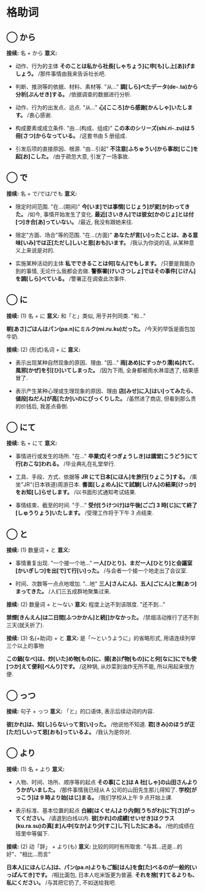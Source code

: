 # 格助词

## ◯ から

**接续:** 名 + から
​**意义:**

- 动作、行为的主体
  **そのことは私から社長[しゃちょう]に申[も]し上[あ]げましょう。** /那件事情由我来告诉社长吧.

- 判断、推测等的依据、材料、素材等. "从..."
  **調[しら]べたデータ(de-.ta)から分析[ぶんせき]する。** /依据调查的数据进行分析.

- 动作、行为的出发点、远点. "从..."
  **心[こころ]から感謝[かんしゃ]いたします。** /衷心感谢.

- 构成要素或成立条件. "由...(构成、组成)"
  **この本のシリーズ(shi.ri-.zu)は 5 冊[さつ]からなっている。** /这套书由 5 册组成.

- 引发后项的直接原因、根源. "由...引起"
  **不注意[ふちゅうい]から事故[じこ]を起[お]こした。** /由于疏忽大意, 引发了一场事故.

<!--more-->

## ◯ で

**接续:** 名 + で/では/でも
​**意义:**

- 限定时间范围. "在...(期间)"
  **今[いま]では事情[じじょう]が変[か]わってきた。** /如今, 事情开始发生了变化.
  **最近[さいきん]では彼女[かのじょ]とは付[つ]き合[あ]っていない。** /最近, 我没有跟她来往.

- 限定"方面、场合"等的范围. "在...(方面)"
  **あなたが言[い]ったことは、ある意味[いみ]では正[ただし]しいと思[おも]います。** /我认为你说的话, 从某种意义上来说是对的.

- 实施某种活动的主体
  **私でできることは何[なん]でもします。** /只要是我能办到的事情, 无论什么我都会去做.
  **警察署[けいさつしょ]ではその事件[じけん]を調[しら]べている。** /警署正在调查此次事件.

## ◯ に

**接续:** (1) 名 + に
​**意义:** 和「と」类似, 用于并列同类. "和..."

**朝[あさ]ごはんはパン(pa.n)にミルク(mi.ru.ku)だった。** /今天的早饭是面包加牛奶.

**接续:** (2) (形式)名词 + に
​**意义:**

- 表示出现某种自然现象的原因、理由. "因..."
  **雨[あめ]にすっかり濡[ぬ]れて、風邪[かぜ]を引[ひ]いてしまった。** /因为下雨, 全身都被雨水淋湿透了, 结果感冒了.

- 表示产生某种心理或生理现象的原因、理由
  **店[みせ]に入[はい]ってみたら、値段[ねだん]が高[たか]いのにびっくりした。** /虽然进了商店, 但看到那么贵的价钱后, 我差点昏倒.

## ◯ にて

**接续:** 名 + にて
​**意义:**

- 事情进行或发生的场所. "在..."
  **卒業式[そつぎょうしき]は講堂[こうどう]にて行[おこな]われる。** /毕业典礼在礼堂举行.

- 工具、手段、方式、依据等
  **JR にて日本[にほん]を旅行[りょこう]する。** /乘坐"JR"(日本铁道)周游日本.
  **書面[しょめん]にて試験[しけん]の結果[けっか]をお知[し]らせします。** /以书面形式通知考试结果.

- 事情结束、截至的时间. "于..."
  **受付[うけつけ]は午後[ごご] 3 時[じ]にて終了[しゅうりょう]いたします。** /受理工作将于下午 3 点结束.

## ◯ と

**接续:** (1) 数量词 + と
​**意义:**

- 事情重复出现. "一个接一个地..."
  **一人[ひとり]、まだ一人[ひとり]と会議室[かいぎしつ]を出[で]て行[い]った。** /与会者一个接一个地走出了会议室.

- 时间、次数等一点点地增加. "...地"
  **三人[さんにん]、五人[ごにん]と集[あつ]まってきた。** /人们三五成群地聚集过来.

**接续:** (2) 数量词 + と～ない
​**意义:** 程度上达不到该限度. "还不到..."

**禁煙[きんえん]は二日間[ふつかかん]と続[]かなかった。** /禁烟活动推行了还不到三天(就夭折了).

**接续:** (3) 名(+助词) + と
​**意义:** 是「～というように」的省略形式, 用语连续列举三个以上的事物

**この鍋[なべ]は、炒[いた]め物[もの]に、揚[あ]げ物[もの]にと何[なに]にでも使[つか]えて便利[べんり]です。** /这种锅, 从炒菜到油炸无所不能, 所以用起来很方便.

## ◯ っつ

**接续:** 句子 + っつ
​**意义:** 「と」的口语体, 表示后续动词的内容.

**彼[かれ]は、知[し]らないって言[い]った。** /他说他不知道.
**君[きみ]のほうが正[ただ]しいって思[おも]っているよ。** /我认为是你对.

## ◯ より

**接续:** (1) 名 + より
​**意义:**

- 人物、时间、场所、顺序等的起点
  **その事[こと]は A 社[しゃ]の山田さんよりうかがいました。** /那件事情我已经从 A 公司的山田先生那儿得知了.
  **学校[がっこう]は 9 時より始[はじ]まる。** /我们学校从上午 9 点开始上课.

- 表示标准、基本位置的起点
  **白線[はくせん]より内側[うちがわ]に下[さ]がってください。** /请退到白线以内.
  **彼[かれ]の成績[せいせき]はクラス(ku.ra.su)の真[ま]ん中[なか]より少[すこ]し下[した]にある。** /他的成绩在班里中等偏下.

**接续:** (2) 动「辞」 + より(も)
​**意义:** 比较的同时有所取舍. "与其...还是...的好"、"相比...而言"

**日本人[にほんじん]は、パン(pa.n)よりもご飯[はん]を食[た]べるのが一般的[いっぱんてき]です。** /相比面包, 日本人吃米饭更为普遍.
**それを捨[す]てるよりも、私にください。** /与其把它扔了, 不如送给我吧.
